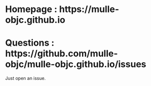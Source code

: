 <H1>Homepage  : https://mulle-objc.github.io</h1>
<H1>Questions : https://github.com/mulle-objc/mulle-objc.github.io/issues </h1>
Just open an issue.
